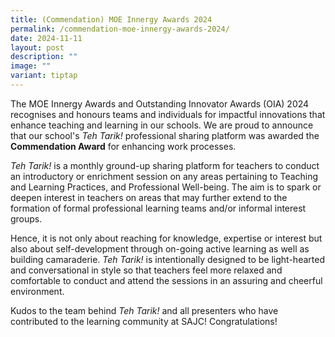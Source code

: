 ```yaml
---
title: (Commendation) MOE Innergy Awards 2024
permalink: /commendation-moe-innergy-awards-2024/
date: 2024-11-11
layout: post
description: ""
image: ""
variant: tiptap
---
```

<p>The MOE Innergy Awards and Outstanding Innovator Awards (OIA) 2024 recognises
and honours teams and individuals for impactful innovations that enhance
teaching and learning in our schools. We are proud to announce that our
school's <em>Teh Tarik!</em> professional sharing platform was awarded the <strong>Commendation Award</strong> for
enhancing work processes.</p>
<p></p>
<p><em>Teh Tarik!</em> is a monthly ground-up sharing platform for teachers
to conduct an introductory or enrichment session on any areas pertaining
to Teaching and Learning Practices, and Professional Well-being. The aim
is to spark or deepen interest in teachers on areas that may further extend
to the formation of formal professional learning teams and/or informal
interest groups.</p>
<p>Hence, it is not only about reaching for knowledge, expertise or interest
but also about self-development through on-going active learning as well
as building camaraderie. <em>Teh Tarik!</em> is intentionally designed to
be light-hearted and conversational in style so that teachers feel more
relaxed and comfortable to conduct and attend the sessions in an assuring
and cheerful environment.</p>
<p>Kudos to the team behind <em>Teh Tarik!</em> and all presenters who have
contributed to the learning community at SAJC! Congratulations!</p>